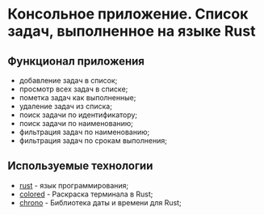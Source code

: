 # Консольное приложение. Список задач, выполненное на языке Rust

## Функционал приложения

* добавление задач в список;
* просмотр всех задач в списке;
* пометка задач как выполненные;
* удаление задач из списка;
* поиск задачи по идентификатору;
* поиск задачи по наименованию;
* фильтрация задач по наименованию;
* фильтрация задач по срокам выполнения;

## Используемые технологии

* [rust](https://www.rust-lang.org/ru/) - язык программирования;
* [colored](https://github.com/colored-rs/colored) - Раскраска терминала в Rust;
* [chrono](https://github.com/chronotope/chrono) - Библиотека даты и времени для Rust;

